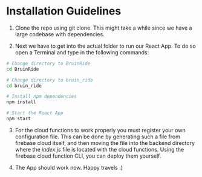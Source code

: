 # Installation Guidelines 

1. Clone the repo using git clone. This might take a while since we have a large codebase with dependencies.

2. Next we have to get into the actual folder to run our React App. To do so open a Terminal and type in the following commands:
   
```bash
# Change directory to BruinRide
cd BruinRide

# Change directory to bruin_ride
cd bruin_ride

# Install npm dependencies
npm install

# Start the React App
npm start
```
3. For the cloud functions to work properly you must register your own configuration file. This can be done by generating such a file from firebase cloud itself, and then moving the file into the backend directory where the <i>index.js</i> file is located with the cloud functions. Using the firebase cloud function CLI, you can deploy them yourself.

4. The App should work now. Happy travels :)
